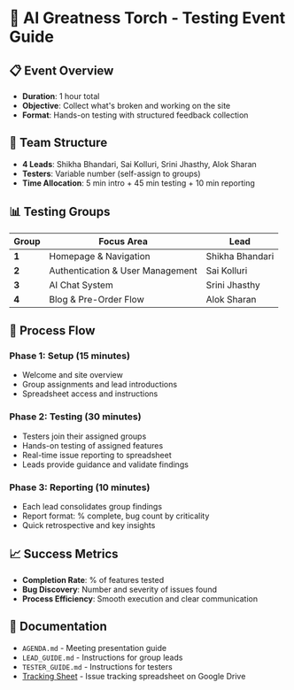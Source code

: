 # 🎯 AI Greatness Torch - Testing Event Guide

## 📋 **Event Overview**
- **Duration**: 1 hour total
- **Objective**: Collect what's broken and working on the site
- **Format**: Hands-on testing with structured feedback collection

## 👥 **Team Structure**
- **4 Leads**: Shikha Bhandari, Sai Kolluri, Srini Jhasthy, Alok Sharan
- **Testers**: Variable number (self-assign to groups)
- **Time Allocation**: 5 min intro + 45 min testing + 10 min reporting

## 📊 **Testing Groups**
| Group | Focus Area | Lead |
|-------|------------|------|
| **1** | Homepage & Navigation | Shikha Bhandari |
| **2** | Authentication & User Management | Sai Kolluri |
| **3** | AI Chat System | Srini Jhasthy |
| **4** | Blog & Pre-Order Flow | Alok Sharan |

## 🔄 **Process Flow**

### **Phase 1: Setup (15 minutes)**
- Welcome and site overview
- Group assignments and lead introductions
- Spreadsheet access and instructions

### **Phase 2: Testing (30 minutes)**
- Testers join their assigned groups
- Hands-on testing of assigned features
- Real-time issue reporting to spreadsheet
- Leads provide guidance and validate findings

### **Phase 3: Reporting (10 minutes)**
- Each lead consolidates group findings
- Report format: % complete, bug count by criticality
- Quick retrospective and key insights

## 📈 **Success Metrics**
- **Completion Rate**: % of features tested
- **Bug Discovery**: Number and severity of issues found
- **Process Efficiency**: Smooth execution and clear communication

## 📁 **Documentation**
- `AGENDA.md` - Meeting presentation guide
- `LEAD_GUIDE.md` - Instructions for group leads
- `TESTER_GUIDE.md` - Instructions for testers
- [Tracking Sheet](https://docs.google.com/spreadsheets/d/1NkFWxtXl1ihtBnNiPLBtNBxK18Fb5APdxwHhaq3ahu0/edit?usp=sharing) - Issue tracking spreadsheet on Google Drive


